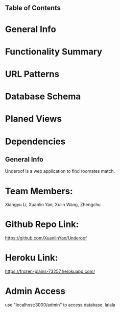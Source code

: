 ## Table of Contents

# General Info

# Functionality Summary

# URL Patterns

# Database Schema

# Planed Views

# Dependencies

## General Info

Underoof is a web application to find roomates match.

# Team Members:

Xiangyu Li, Xuanlin Yan, Xulin Wang, Zhengchu

# Github Repo Link:

https://github.com/XuanlinYan/Underoof

# Heroku Link:

https://frozen-plains-73257.herokuapp.com/

# Admin Access

use "localhost:3000/admin" to access database.
lalala
